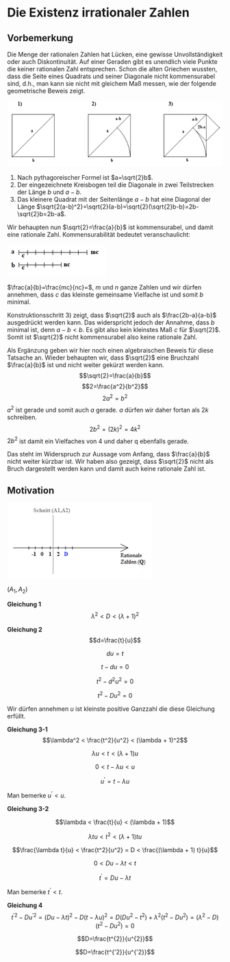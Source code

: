 # Die Existenz irrationaler Zahlen
## Vorbemerkung
Die Menge der rationalen Zahlen hat Lücken, eine gewisse Unvollständigkeit oder auch Diskontinuität. Auf einer Geraden gibt es unendlich viele Punkte die keiner rationalen Zahl entsprechen. Schon die alten Griechen wussten, dass die Seite eines Quadrats und seiner Diagonale nicht kommensurabel sind, d.h., man kann sie nicht mit gleichem Maß messen, wie der folgende geometrische Beweis zeigt.

![FRACT1](./2_proof.png)

1) Nach pythagoreischer Formel ist $a=\sqrt{2}b$.
2) Der eingezeichnete Kreisbogen teil die Diagonale in zwei Teilstrecken der Länge $b$ und $a-b$.
3) Das kleinere Quadrat mit der Seitenlänge $a-b$ hat eine Diagonal der Länge $\sqrt{2(a-b)^2}=\sqrt{2}(a-b)=\sqrt{2}(\sqrt{2}b-b)=2b-\sqrt{2}b=2b-a$.

Wir behaupten nun $\sqrt{2}=\frac{a}{b}$ ist kommensurabel, und damit eine rationale Zahl. Kommensurabilität bedeutet veranschaulicht:

![FRACT1](./3_commensurable.png)

$\frac{a}{b}=\frac{mc}{nc}=$, $m$ und $n$ ganze Zahlen und wir dürfen annehmen, dass $c$ das kleinste gemeinsame Vielfache ist und somit $b$ minimal.

Konstruktionsschritt 3) zeigt, dass $\sqrt{2}$ auch als $\frac{2b-a}{a-b}$ ausgedrückt werden kann. Das widerspricht jedoch der Annahme, dass $b$ minimal ist, denn $a-b < b$. Es gibt also kein kleinstes Maß $c$ für $\sqrt{2}$. Somit ist $\sqrt{2}$ nicht kommensurabel also keine rationale Zahl.

Als Ergänzung geben wir hier noch einen algebraischen Beweis für diese Tatsache an. Wieder behaupten wir, dass $\sqrt{2}$ eine Bruchzahl $\frac{a}{b}$ ist und nicht weiter gekürzt werden kann.
$$\sqrt{2}=\frac{a}{b}$$
$$2=\frac{a^2}{b^2}$$
$$2a^2=b^2$$ $a^2$ ist gerade und somit auch $a$ gerade. $a$ dürfen wir daher fortan als $2k$ schreiben.
$$2b^2=(2k)^2=4k^2$$ $2b^2$ ist damit ein Vielfaches von 4 und daher q ebenfalls gerade.

Das steht im Widerspruch zur Aussage vom Anfang, dass $\frac{a}{b}$ nicht weiter kürzbar ist. Wir haben also gezeigt, dass $\sqrt{2}$ nicht als Bruch dargestellt werden kann und damit auch keine rationale Zahl ist.

## Motivation

![FRACT1](./1_cut.png)

$(A_1,A_2)$

**Gleichung 1**
$$\lambda^2 < D < (\lambda + 1)^2$$

**Gleichung 2**
$$d=\frac{t}{u}$$

$$du=t$$

$$t-du=0$$

$$t^2-d^2u^2=0$$

$$t^2-Du^2=0$$

Wir dürfen annehmen $u$ ist kleinste positive Ganzzahl die diese Gleichung erfüllt.

**Gleichung 3-1**
$$\lambda^2 < \frac{t^2}{u^2} < (\lambda + 1)^2$$

$$\lambda u < t < (\lambda + 1)u$$

$$0 < t - \lambda u < u$$

$$u^{'} = t - \lambda u$$

Man bemerke $u^{'} < u$.

**Gleichung 3-2**

$$\lambda < \frac{t}{u} < (\lambda + 1)$$

$$\lambda tu < t^2 < (\lambda + 1) tu$$

$$\frac{\lambda t}{u} < \frac{t^2}{u^2} = D < \frac{(\lambda + 1) t}{u}$$

$$0 < Du - \lambda t < t$$

$$t^{'} = Du - \lambda t$$

Man bemerke $t^{'} < t$.

**Gleichung 4**
$$t^{'2} - Du^{'2} = (Du - \lambda t)^2 - D(t - \lambda u)^2 = D(Du^2 - t^2) + \lambda^2(t^2 - Du^2) = (\lambda^2 - D)(t^2-Du^2)=0$$

$$D=\frac{t^{2}}{u^{2}}$$

$$D=\frac{t^{'2}}{u^{'2}}$$


